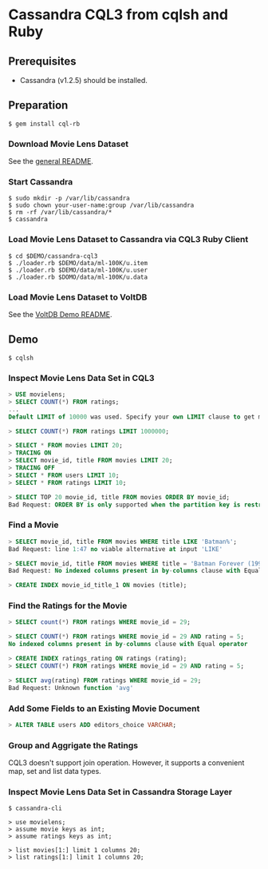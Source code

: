 # Cassandra CQL3 from cqlsh and Ruby

## Prerequisites

- Cassandra (v1.2.5) should be installed.


## Preparation

```console
$ gem install cql-rb
```


### Download Movie Lens Dataset

See the [general README](../README.md).


### Start Cassandra

```console
$ sudo mkdir -p /var/lib/cassandra
$ sudo chown your-user-name:group /var/lib/cassandra
$ rm -rf /var/lib/cassandra/*
$ cassandra
```


### Load Movie Lens Dataset to Cassandra via CQL3 Ruby Client

```console
$ cd $DEMO/cassandra-cql3
$ ./loader.rb $DEMO/data/ml-100K/u.item
$ ./loader.rb $DEMO/data/ml-100K/u.user
$ ./loader.rb $DOMO/data/ml-100K/u.data
```


### Load Movie Lens Dataset to VoltDB

See the [VoltDB Demo README](../voltdb/README.md).


## Demo

```console
$ cqlsh
```


### Inspect Movie Lens Data Set in CQL3

```sql
> USE movielens;
> SELECT COUNT(*) FROM ratings;
...
Default LIMIT of 10000 was used. Specify your own LIMIT clause to get more results.

> SELECT COUNT(*) FROM ratings LIMIT 1000000;
```

```sql
> SELECT * FROM movies LIMIT 20;
> TRACING ON
> SELECT movie_id, title FROM movies LIMIT 20;
> TRACING OFF
> SELECT * FROM users LIMIT 10;
> SELECT * FROM ratings LIMIT 10;
```

```sql
> SELECT TOP 20 movie_id, title FROM movies ORDER BY movie_id;
Bad Request: ORDER BY is only supported when the partition key is restricted by an EQ or an IN.
```

### Find a Movie

```sql
> SELECT movie_id, title FROM movies WHERE title LIKE 'Batman%';
Bad Request: line 1:47 no viable alternative at input 'LIKE'

> SELECT movie_id, title FROM movies WHERE title = 'Batman Forever (1995)';
Bad Request: No indexed columns present in by-columns clause with Equal operator

> CREATE INDEX movie_id_title_1 ON movies (title);
```

### Find the Ratings for the Movie

```sql
> SELECT count(*) FROM ratings WHERE movie_id = 29;

> SELECT COUNT(*) FROM ratings WHERE movie_id = 29 AND rating = 5;
No indexed columns present in by-columns clause with Equal operator

> CREATE INDEX ratings_rating ON ratings (rating);
> SELECT COUNT(*) FROM ratings WHERE movie_id = 29 AND rating = 5;

> SELECT avg(rating) FROM ratings WHERE movie_id = 29;
Bad Request: Unknown function 'avg'
```

### Add Some Fields to an Existing Movie Document

```sql
> ALTER TABLE users ADD editors_choice VARCHAR;
```

### Group and Aggrigate the Ratings

CQL3 doesn't support join operation. However, it supports a convenient
map, set and list data types.


### Inspect Movie Lens Data Set in Cassandra Storage Layer

```console
$ cassandra-cli
```

```console
> use movielens;
> assume movie keys as int;
> assume ratings keys as int;
```

```console
> list movies[1:] limit 1 columns 20;
> list ratings[1:] limit 1 columns 20;
```
